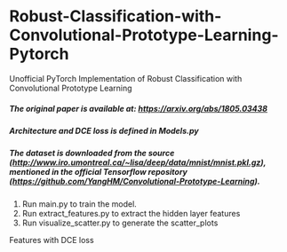 # Robust-Classification-with-Convolutional-Prototype-Learning-Pytorch
Unofficial PyTorch Implementation of Robust Classification with Convolutional Prototype Learning

##### The original paper is available at: https://arxiv.org/abs/1805.03438


##### Architecture and DCE loss is defined in Models.py

##### The dataset is downloaded from the source (http://www.iro.umontreal.ca/~lisa/deep/data/mnist/mnist.pkl.gz), mentioned in the official Tensorflow repository (https://github.com/YangHM/Convolutional-Prototype-Learning). 

1. Run main.py to train the model.
2. Run extract_features.py to extract the hidden layer features
3. Run visualize_scatter.py to generate the scatter_plots


Features with DCE loss 


